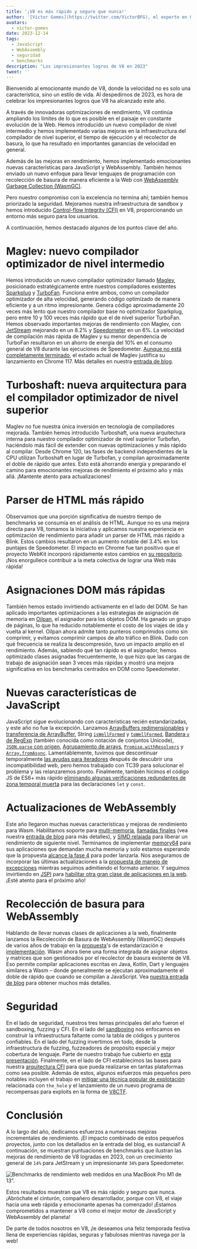 ```yaml
---
title: '¡V8 es más rápido y seguro que nunca!'
author: '[Victor Gomes](https://twitter.com/VictorBFG), el experto en Glühwein'
avatars:
  - victor-gomes
date: 2023-12-14
tags:
  - JavaScript
  - WebAssembly
  - seguridad
  - benchmarks
description: "Los impresionantes logros de V8 en 2023"
tweet: ''
---
```


Bienvenido al emocionante mundo de V8, donde la velocidad no es solo una característica, sino un estilo de vida. Al despedirnos de 2023, es hora de celebrar los impresionantes logros que V8 ha alcanzado este año.

A través de innovadoras optimizaciones de rendimiento, V8 continúa ampliando los límites de lo que es posible en el paisaje en constante evolución de la Web. Hemos introducido un nuevo compilador de nivel intermedio y hemos implementado varias mejoras en la infraestructura del compilador de nivel superior, el tiempo de ejecución y el recolector de basura, lo que ha resultado en importantes ganancias de velocidad en general.

<!--truncate-->
Además de las mejoras en rendimiento, hemos implementado emocionantes nuevas características para JavaScript y WebAssembly. También hemos enviado un nuevo enfoque para llevar lenguajes de programación con recolección de basura de manera eficiente a la Web con [WebAssembly Garbage Collection (WasmGC)](https://v8.dev/blog/wasm-gc-porting).

Pero nuestro compromiso con la excelencia no termina ahí; también hemos priorizado la seguridad. Mejoramos nuestra infraestructura de sandbox y hemos introducido [Control-flow Integrity (CFI)](https://en.wikipedia.org/wiki/Control-flow_integrity) en V8, proporcionando un entorno más seguro para los usuarios.

A continuación, hemos destacado algunos de los puntos clave del año.

# Maglev: nuevo compilador optimizador de nivel intermedio

Hemos introducido un nuevo compilador optimizador llamado [Maglev](https://v8.dev/blog/maglev), posicionado estratégicamente entre nuestros compiladores existentes [Sparkplug](https://v8.dev/blog/sparkplug) y [TurboFan](https://v8.dev/docs/turbofan). Funciona entre ambos, como un compilador optimizador de alta velocidad, generando código optimizado de manera eficiente y a un ritmo impresionante. Genera código aproximadamente 20 veces más lento que nuestro compilador base no optimizador Sparkplug, pero entre 10 y 100 veces más rápido que el de nivel superior TurboFan. Hemos observado importantes mejoras de rendimiento con Maglev, con [JetStream](https://browserbench.org/JetStream2.1/) mejorando en un 8.2% y [Speedometer](https://browserbench.org/Speedometer2.1/) en un 6%. La velocidad de compilación más rápida de Maglev y su menor dependencia de TurboFan resultaron en un ahorro de energía del 10% en el consumo general de V8 durante las ejecuciones de Speedometer. [Aunque no está completamente terminado](https://en.m.wikipedia.org/wiki/Full-employment_theorem), el estado actual de Maglev justifica su lanzamiento en Chrome 117. Más detalles en nuestra [entrada de blog](https://v8.dev/blog/maglev).

# Turboshaft: nueva arquitectura para el compilador optimizador de nivel superior

Maglev no fue nuestra única inversión en tecnología de compiladores mejorada. También hemos introducido Turboshaft, una nueva arquitectura interna para nuestro compilador optimizador de nivel superior Turbofan, haciéndolo más fácil de extender con nuevas optimizaciones y más rápido al compilar. Desde Chrome 120, las fases de backend independientes de la CPU utilizan Turboshaft en lugar de Turbofan, y compilan aproximadamente el doble de rápido que antes. Esto está ahorrando energía y preparando el camino para emocionantes mejoras de rendimiento el próximo año y más allá. ¡Mantente atento para actualizaciones!

# Parser de HTML más rápido

Observamos que una porción significativa de nuestro tiempo de benchmarks se consumía en el análisis de HTML. Aunque no es una mejora directa para V8, tomamos la iniciativa y aplicamos nuestra experiencia en optimización de rendimiento para añadir un parser de HTML más rápido a Blink. Estos cambios resultaron en un aumento notable del 3.4% en los puntajes de Speedometer. El impacto en Chrome fue tan positivo que el proyecto WebKit incorporó rápidamente estos cambios en [su repositorio](https://github.com/WebKit/WebKit/pull/9926). ¡Nos enorgullece contribuir a la meta colectiva de lograr una Web más rápida!

# Asignaciones DOM más rápidas

También hemos estado invirtiendo activamente en el lado del DOM. Se han aplicado importantes optimizaciones a las estrategias de asignación de memoria en [Oilpan](https://chromium.googlesource.com/v8/v8/+/main/include/cppgc/README.md), el asignador para los objetos DOM. Ha ganado un grupo de páginas, lo que ha reducido notablemente el costo de los viajes de ida y vuelta al kernel. Oilpan ahora admite tanto punteros comprimidos como sin comprimir, y evitamos comprimir campos de alto tráfico en Blink. Dado con qué frecuencia se realiza la descompresión, tuvo un impacto amplio en el rendimiento. Además, sabiendo qué tan rápido es el asignador, hemos optimizado clases asignadas frecuentemente, lo que hizo que las cargas de trabajo de asignación sean 3 veces más rápidas y mostró una mejora significativa en los benchmarks centrados en DOM como Speedometer.

# Nuevas características de JavaScript

JavaScript sigue evolucionando con características recién estandarizadas, y este año no fue la excepción. Lanzamos [ArrayBuffers redimensionables](https://developer.mozilla.org/en-US/docs/Web/JavaScript/Reference/Global_Objects/ArrayBuffer#resizing_arraybuffers) y [transferencia de ArrayBuffer](https://developer.mozilla.org/en-US/docs/Web/JavaScript/Reference/Global_Objects/ArrayBuffer/transfer), String [`isWellFormed`](https://developer.mozilla.org/en-US/docs/Web/JavaScript/Reference/Global_Objects/String/isWellFormed) y [`toWellFormed`](https://developer.mozilla.org/en-US/docs/Web/JavaScript/Reference/Global_Objects/String/toWellFormed), [Bandera `v` de RegExp](https://v8.dev/features/regexp-v-flag) (también conocida como notación de conjuntos Unicode), [`JSON.parse` con origen](https://github.com/tc39/proposal-json-parse-with-source), [Agrupamiento de arrays](https://developer.mozilla.org/en-US/docs/Web/JavaScript/Reference/Global_Objects/Object/groupBy), [`Promise.withResolvers`](https://developer.mozilla.org/en-US/docs/Web/JavaScript/Reference/Global_Objects/Promise/withResolvers) y [`Array.fromAsync`](https://developer.mozilla.org/en-US/docs/Web/JavaScript/Reference/Global_Objects/Array/fromAsync). Lamentablemente, tuvimos que descontinuar temporalmente [las ayudas para iteradores](https://github.com/tc39/proposal-iterator-helpers) después de descubrir una incompatibilidad web, pero hemos trabajado con TC39 para solucionar el problema y las relanzaremos pronto. Finalmente, también hicimos el código JS de ES6+ más rápido [eliminando algunas verificaciones redundantes de zona temporal muerta](https://docs.google.com/document/d/1klT7-tQpxtYbwhssRDKfUMEgm-NS3iUeMuApuRgZnAw/edit?usp=sharing) para las declaraciones `let` y `const`.

# Actualizaciones de WebAssembly

Este año llegaron muchas nuevas características y mejoras de rendimiento para Wasm. Habilitamos soporte para [multi-memoria](https://github.com/WebAssembly/multi-memory), [llamadas finales](https://github.com/WebAssembly/tail-call) (vea nuestra [entrada de blog](https://v8.dev/blog/wasm-tail-call) para más detalles), y [SIMD relajada](https://github.com/WebAssembly/relaxed-simd) para liberar un rendimiento de siguiente nivel. Terminamos de implementar [memory64](https://github.com/WebAssembly/memory64) para sus aplicaciones que demandan mucha memoria y solo estamos esperando que la propuesta [alcance la fase 4](https://github.com/WebAssembly/memory64/issues/43) para poder lanzarla. Nos aseguramos de incorporar las últimas actualizaciones a la [propuesta de manejo de excepciones](https://github.com/WebAssembly/exception-handling) mientras seguimos admitiendo el formato anterior. Y seguimos invirtiendo en [JSPI](https://v8.dev/blog/jspi) para [habilitar otra gran clase de aplicaciones en la web](https://docs.google.com/document/d/16Us-pyte2-9DECJDfGm5tnUpfngJJOc8jbj54HMqE9Y/edit#bookmark=id.razn6wo5j2m). ¡Esté atento para el próximo año!

# Recolección de basura para WebAssembly

Hablando de llevar nuevas clases de aplicaciones a la web, finalmente lanzamos la Recolección de Basura de WebAssembly (WasmGC) después de varios años de trabajo en la [propuesta](https://github.com/WebAssembly/gc/blob/main/proposals/gc/MVP.md)'s de estandarización e [implementación](https://bugs.chromium.org/p/v8/issues/detail?id=7748). Wasm ahora tiene una forma integrada de asignar objetos y matrices que son gestionados por el recolector de basura existente de V8. Eso permite compilar aplicaciones escritas en Java, Kotlin, Dart y lenguajes similares a Wasm – donde generalmente se ejecutan aproximadamente el doble de rápido que cuando se compilan a JavaScript. Vea [nuestra entrada de blog](https://v8.dev/blog/wasm-gc-porting) para obtener muchos más detalles.

# Seguridad

En el lado de seguridad, nuestros tres temas principales del año fueron el sandboxing, fuzzing y CFI. En el lado del [sandboxing](https://docs.google.com/document/d/1FM4fQmIhEqPG8uGp5o9A-mnPB5BOeScZYpkHjo0KKA8/edit?usp=sharing) nos enfocamos en construir la infraestructura faltante como la tabla de códigos y punteros confiables. En el lado del fuzzing invertimos en todo, desde la infraestructura de fuzzing, fuzzeadores de propósito especial y mejor cobertura de lenguaje. Parte de nuestro trabajo fue cubierto en [esta presentación](https://www.youtube.com/watch?v=Yd9m7e9-pG0). Finalmente, en el lado de CFI establecimos las bases para nuestra [arquitectura CFI](https://v8.dev/blog/control-flow-integrity) para que pueda realizarse en tantas plataformas como sea posible. Además de estos, algunos esfuerzos más pequeños pero notables incluyen el trabajo en [mitigar una técnica popular de explotación](https://crbug.com/1445008) relacionada con `the_hole` y el lanzamiento de un nuevo programa de recompensas para exploits en la forma de [V8CTF](https://github.com/google/security-research/blob/master/v8ctf/rules.md).

# Conclusión

A lo largo del año, dedicamos esfuerzos a numerosas mejoras incrementales de rendimiento. ¡El impacto combinado de estos pequeños proyectos, junto con los detallados en la entrada del blog, es sustancial! A continuación, se muestran puntuaciones de benchmarks que ilustran las mejoras de rendimiento de V8 logradas en 2023, con un crecimiento general de `14%` para JetStream y un impresionante `34%` para Speedometer.

![Benchmarks de rendimiento web medidos en una MacBook Pro M1 de 13”.](/_img/holiday-season-2023/scores.svg)

Estos resultados muestran que V8 es más rápido y seguro que nunca. ¡Abróchate el cinturón, compañero desarrollador, porque con V8, el viaje hacia una web rápida y emocionante apenas ha comenzado! ¡Estamos comprometidos a mantener a V8 como el mejor motor de JavaScript y WebAssembly del planeta!

De parte de todos nosotros en V8, ¡le deseamos una feliz temporada festiva llena de experiencias rápidas, seguras y fabulosas mientras navega por la web!
